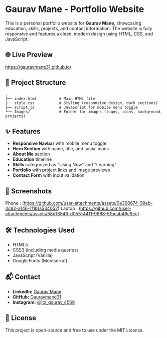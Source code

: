 # Gaurav Mane - Portfolio Website

This is a personal portfolio website for **Gaurav Mane**, showcasing education, skills, projects, and contact information. The website is fully responsive and features a clean, modern design using HTML, CSS, and JavaScript.

## 🌐 Live Preview

https://gauravmane31.github.io/

## 📁 Project Structure

```
.
├── index.html          # Main HTML file
├── style.css           # Styling (responsive design, dark sections)
├── script.js           # JavaScript for mobile menu toggle
└── Images/             # Folder for images (logos, icons, background, projects)
```

## ✨ Features

- **Responsive Navbar** with mobile menu toggle
- **Hero Section** with name, title, and social icons
- **About Me** section
- **Education** timeline
- **Skills** categorized as "Using Now" and "Learning"
- **Portfolio** with project links and image previews
- **Contact Form** with input validation

## 📸 Screenshots

Phone : (https://github.com/user-attachments/assets/0a368674-99eb-4c82-a146-1f1b1a534052)
Laptop : (https://github.com/user-attachments/assets/58d13546-d053-4411-9688-51bcab46c9cc)


## 🛠 Technologies Used

- HTML5
- CSS3 (including media queries)
- JavaScript (Vanilla)
- Google Fonts (Montserrat)

## 📬 Contact

- **LinkedIn:** [Gaurav Mane](https://www.linkedin.com/in/gaurav-mane-b9033b327/)
- **GitHub:** [Gauravmane31](https://github.com/Gauravmane31)
- **Instagram:** [@itz_gaurav_4566](https://www.instagram.com/itz_gaurav_4566)

## 📄 License

This project is open-source and free to use under the MIT License.
